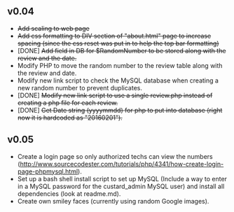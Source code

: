 v0.04
-----

 - ~~Add scaling to web page~~
 - ~~Add css formatting to DIV section of "about.html" page to increase spacing (since the css reset was put in to help the top bar formatting)~~
 - [DONE] ~~Add field in DB for $RandomNumber to be stored along with the review and the date.~~
 - Modify PHP to move the random number to the review table along with the review and date.
 - Modify new link script to check the MySQL database when creating a new random number to prevent duplicates.
 - [DONE] ~~Modify new link script to use a single review.php instead of creating a php file for each review.~~
 - [DONE] ~~Get Date string (yyyymmdd) for php to put into database (right now it is hardcoded as "20160201").~~

v0.05
-----

 - Create a login page so only authorized techs can view the numbers (http://www.sourcecodester.com/tutorials/php/4341/how-create-login-page-phpmysql.html).
 - Set up a bash shell install script to set up MySQL (Include a way to enter in a MySQL password for the custard_admin MySQL user) and install all dependencies (look at readme.md).
 - Create own smiley faces (currently using random Google images).
